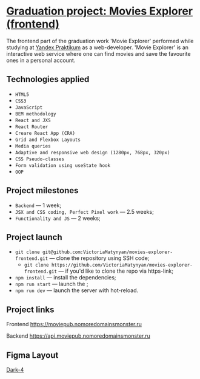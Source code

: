 # [Graduation project: Movies Explorer (frontend)](https://github.com/VictoriaMatynyan/movies-explorer-frontend)

The frontend part of the graduation work 'Movie Explorer' performed while studying at [Yandex Praktikum](https://practicum.yandex.ru/) as a web-developer. 'Movie Explorer' is an interactive web service where one can find movies and save the favourite ones in a personal account.

## Technologies applied

+ `HTML5`
+ `CSS3`
+ `JavaScript`
+ `BEM methodology`
+ `React and JXS`
+ `React Router`
+ `Creare React App (CRA)`
+ `Grid and Flexbox Layouts`
+ `Media queries`
+ `Adaptive and responsive web design (1280px, 768px, 320px)`
+ `CSS Pseudo-classes`
+ `Form validation using useState hook`
+ `OOP`

## Project milestones

* `Backend` — 1 week;
* `JSX and CSS coding, Perfect Pixel work` — 2.5 weeks;
* `Functionality and JS` — 2 weeks;

## Project launch

* `git clone git@github.com:VictoriaMatynyan/movies-explorer-frontend.git` — clone the repository using SSH code;
  -  `git clone https://github.com/VictoriaMatynyan/movies-explorer-frontend.git` — if you'd like to clone the repo via https-link;
* `npm install` — install the dependencies;
* `npm run start` — launch the ;   
* `npm run dev` — launch the server with hot-reload.

## Project links

Frontend <https://moviepub.nomoredomainsmonster.ru>

Backend <https://api.moviepub.nomoredomainsmonster.ru>

## Figma Layout
[Dark-4](https://www.figma.com/file/6FMWkB94wE7KTkcCgUXtnC/light-1?type=design&node-id=891-3857&mode=design&t=2o1n0jVrlmCiWxAF-0)
